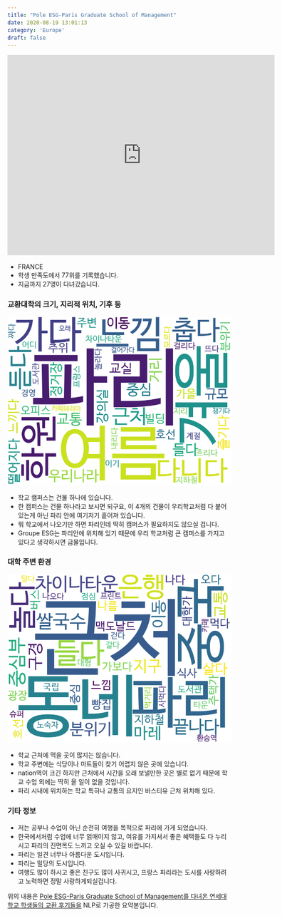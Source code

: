 ```yaml
---
title: "Pole ESG-Paris Graduate School of Management"
date: 2020-08-19 13:01:13
category: 'Europe'
draft: false
---
```


<iframe
width="600"
height="450"
frameborder="0" style="border:0"
src="https://www.google.com/maps/embed/v1/place?key=AIzaSyC9e1AME-pVmWC4hBpFdu5S4dKzyepa3HQ&q=Pole+ESG-Paris+Graduate+School+of+Management&center=48.8256896,2.3664402&zoom=14" allowfullscreen>
</iframe>

* FRANCE
* 학생 만족도에서 77위를 기록했습니다.
* 지금까지 27명이 다녀갔습니다. 

### 교환대학의 크기, 지리적 위치, 기후 등

![gen_info-WordCloud](../univ_wordclouds_okt/gen_info/FR000006_gen_info_okt.png)

* 학교 캠퍼스는 건물 하나에 있습니다.
* 한 캠퍼스는 건물 하나라고 보시면 되구요, 이 4개의 건물이 우리학교처럼 다 붙어 있는게 아닌 파리 안에 여기저기 흩어져 있습니다.
* 뭐 학교에서 나오기만 하면 파리인데 딱히 캠퍼스가 필요하지도 않으실 겁니다.
* Groupe ESG는 파리안에 위치해 있기 때문에 우리 학교처럼 큰 캠퍼스를 가지고 있다고 생각하시면 금물입니다.


### 대학 주변 환경

![env_info-WordCloud](../univ_wordclouds_okt/env_info/FR000006_env_info_okt.png)

* 학교 근처에 먹을 곳이 많지는 않습니다.
* 학교 주변에는 식당이나 마트들이 찾기 어렵지 않은 곳에 있습니다.
* nation역이 크긴 하지만 근처에서 시간을 오래 보낼만한 곳은 별로 없기 때문에 학교 수업 외에는 딱히 올 일이 없을 것입니다.
* 파리 시내에 위치하는 학교 특히나 교통의 요지인 바스티유 근처 위치해 있다.


### 기타 정보

* 저는 공부나 수업이 아닌 순전히 여행을 목적으로 파리에 가게 되었습니다.
* 한국에서처럼 수업에 너무 얽매이지 않고, 여유를 가지셔서 좋은 혜택들도 다 누리시고 파리의 진면목도 느끼고 오실 수 있길 바랍니다.
* 파리는 일견 너무나 아름다운 도시입니다.
* 파리는 밀당의 도시입니다.
* 여행도 많이 하시고 좋은 친구도 많이 사귀시고, 프랑스 파리라는 도시를 사랑하려고 노력하면 정말 사랑하게되실겁니다.


위의 내용은 [Pole ESG-Paris Graduate School of Management를 다녀온 연세대학교 학생들의 교환 후기들을](http://oia.yonsei.ac.kr/partner/expReport.asp?ucode=FR000006&bgbn=A) NLP로 가공한 요약본입니다. 
